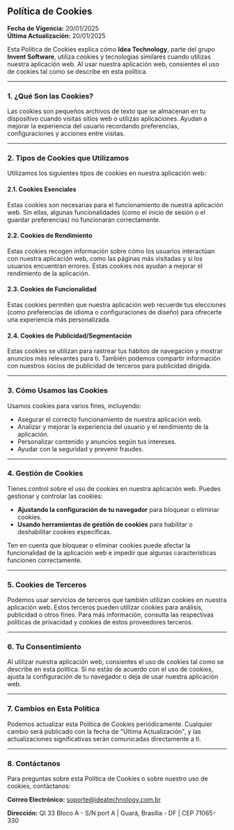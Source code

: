 ## **Política de Cookies**

**Fecha de Vigencia:** 20/01/2025  
**Última Actualización:** 20/01/2025

Esta Política de Cookies explica cómo **Idea Technology**, parte del grupo **Invent Software**, utiliza cookies y tecnologías similares cuando utilizas nuestra aplicación web. Al usar nuestra aplicación web, consientes el uso de cookies tal como se describe en esta política.

---

### **1. ¿Qué Son las Cookies?**  
Las cookies son pequeños archivos de texto que se almacenan en tu dispositivo cuando visitas sitios web o utilizas aplicaciones. Ayudan a mejorar la experiencia del usuario recordando preferencias, configuraciones y acciones entre visitas.

---

### **2. Tipos de Cookies que Utilizamos**

Utilizamos los siguientes tipos de cookies en nuestra aplicación web:

#### **2.1. Cookies Esenciales**  
Estas cookies son necesarias para el funcionamiento de nuestra aplicación web. Sin ellas, algunas funcionalidades (como el inicio de sesión o el guardar preferencias) no funcionarán correctamente.

#### **2.2. Cookies de Rendimiento**  
Estas cookies recogen información sobre cómo los usuarios interactúan con nuestra aplicación web, como las páginas más visitadas y si los usuarios encuentran errores. Estas cookies nos ayudan a mejorar el rendimiento de la aplicación.

#### **2.3. Cookies de Funcionalidad**  
Estas cookies permiten que nuestra aplicación web recuerde tus elecciones (como preferencias de idioma o configuraciones de diseño) para ofrecerte una experiencia más personalizada.

#### **2.4. Cookies de Publicidad/Segmentación**  
Estas cookies se utilizan para rastrear tus hábitos de navegación y mostrar anuncios más relevantes para ti. También podemos compartir información con nuestros socios de publicidad de terceros para publicidad dirigida.

---

### **3. Cómo Usamos las Cookies**  
Usamos cookies para varios fines, incluyendo:  
- Asegurar el correcto funcionamiento de nuestra aplicación web.  
- Analizar y mejorar la experiencia del usuario y el rendimiento de la aplicación.  
- Personalizar contenido y anuncios según tus intereses.  
- Ayudar con la seguridad y prevenir fraudes.

---

### **4. Gestión de Cookies**  
Tienes control sobre el uso de cookies en nuestra aplicación web. Puedes gestionar y controlar las cookies:  
- **Ajustando la configuración de tu navegador** para bloquear o eliminar cookies.  
- **Usando herramientas de gestión de cookies** para habilitar o deshabilitar cookies específicas.

Ten en cuenta que bloquear o eliminar cookies puede afectar la funcionalidad de la aplicación web e impedir que algunas características funcionen correctamente.

---

### **5. Cookies de Terceros**  
Podemos usar servicios de terceros que también utilizan cookies en nuestra aplicación web. Estos terceros pueden utilizar cookies para análisis, publicidad o otros fines. Para más información, consulta las respectivas políticas de privacidad y cookies de estos proveedores terceros.

---

### **6. Tu Consentimiento**  
Al utilizar nuestra aplicación web, consientes el uso de cookies tal como se describe en esta política. Si no estás de acuerdo con el uso de cookies, ajusta la configuración de tu navegador o deja de usar nuestra aplicación web.

---

### **7. Cambios en Esta Política**  
Podemos actualizar esta Política de Cookies periódicamente. Cualquier cambio será publicado con la fecha de "Última Actualización", y las actualizaciones significativas serán comunicadas directamente a ti.

---

### **8. Contáctanos**  
Para preguntas sobre esta Política de Cookies o sobre nuestro uso de cookies, contáctanos:

**Correo Electrónico:** soporte@ideatechnology.com.br  

**Dirección:** QI 33 Bloco A - S/N port A | Guará, Brasília - DF | CEP 71065-330  
